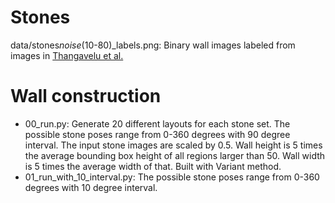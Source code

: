 # Stones

data/stones*noise*(10-80)\_labels.png: Binary wall images labeled from images in [Thangavelu et al.](https://ieeexplore.ieee.org/stamp/stamp.jsp?tp=&arnumber=8460562)

# Wall construction

- 00_run.py: Generate 20 different layouts for each stone set. The possible stone poses range from 0-360 degrees with 90 degree interval. The input stone images are scaled by 0.5. Wall height is 5 times the average bounding box height of all regions larger than 50. Wall width is 5 times the average width of that. Built with Variant method.
- 01_run_with_10_interval.py: The possible stone poses range from 0-360 degrees with 10 degree interval.

